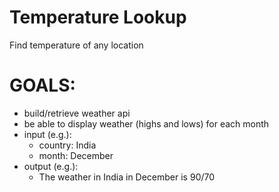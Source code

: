# Temperature Lookup
Find temperature of any location

# GOALS:
- build/retrieve weather api
- be able to display weather (highs and lows) for each month
- input (e.g.):
  - country: India
  - month: December
- output (e.g.):
  - The weather in India in December is 90/70
